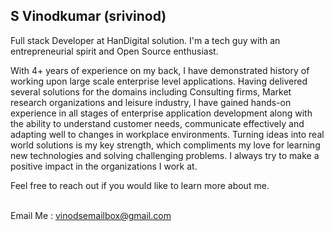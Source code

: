 ## S Vinodkumar (srivinod)

Full stack Developer at HanDigital solution. I'm a tech guy with an entrepreneurial spirit and Open Source enthusiast.

With 4+ years of experience on my back, I have demonstrated history of working upon large scale enterprise level applications. Having delivered several solutions for the domains including Consulting firms, Market research organizations and leisure industry, I have gained hands-on experience in all stages of enterprise application development along with the ability to understand customer needs, communicate effectively and adapting well to changes in workplace environments. Turning ideas into real world solutions is my key strength, which compliments my love for learning new technologies and solving challenging problems. I always try to make a positive impact in the organizations I work at.


Feel free to reach out if you would like to learn more about me.

<br>Email Me : vinodsemailbox@gmail.com
